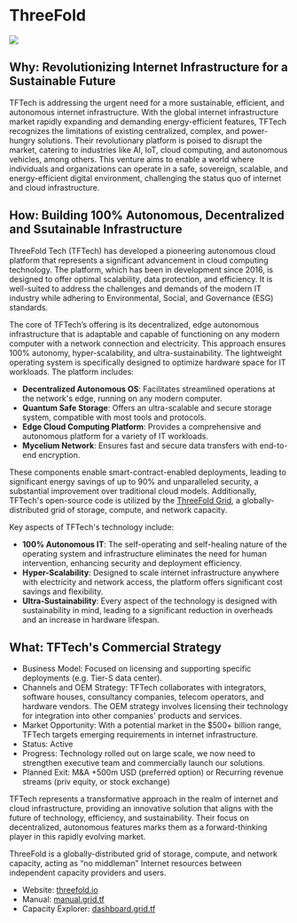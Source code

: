 # ThreeFold

![](img/threefold_architecture)

## Why: Revolutionizing Internet Infrastructure for a Sustainable Future

TFTech is addressing the urgent need for a more sustainable, efficient, and autonomous internet infrastructure. With the global internet infrastructure market rapidly expanding and demanding energy-efficient features, TFTech recognizes the limitations of existing centralized, complex, and power-hungry solutions. Their revolutionary platform is poised to disrupt the market, catering to industries like AI, IoT, cloud computing, and autonomous vehicles, among others. This venture aims to enable a world where individuals and organizations can operate in a safe, sovereign, scalable, and energy-efficient digital environment, challenging the status quo of internet and cloud infrastructure.

## How: Building 100% Autonomous, Decentralized and Ssutainable Infrastructure

ThreeFold Tech (TFTech) has developed a pioneering autonomous cloud platform that represents a significant advancement in cloud computing technology. The platform, which has been in development since 2016, is designed to offer optimal scalability, data protection, and efficiency. It is well-suited to address the challenges and demands of the modern IT industry while adhering to Environmental, Social, and Governance (ESG) standards.

The core of TFTech’s offering is its decentralized, edge autonomous infrastructure that is adaptable and capable of functioning on any modern computer with a network connection and electricity. This approach ensures 100% autonomy, hyper-scalability, and ultra-sustainability. The lightweight operating system is specifically designed to optimize hardware space for IT workloads. The platform includes:

- **Decentralized Autonomous OS**: Facilitates streamlined operations at the network's edge, running on any modern computer.
- **Quantum Safe Storage**: Offers an ultra-scalable and secure storage system, compatible with most tools and protocols.
- **Edge Cloud Computing Platform**: Provides a comprehensive and autonomous platform for a variety of IT workloads.
- **Mycelium Network**: Ensures fast and secure data transfers with end-to-end encryption.

These components enable smart-contract-enabled deployments, leading to significant energy savings of up to 90% and unparalleled security, a substantial improvement over traditional cloud models. Additionally, TFTech's open-source code is utilized by the [ThreeFold Grid](https://dashboard.grid.tf/explorer/statistics), a globally-distributed grid of storage, compute, and network capacity.

Key aspects of TFTech's technology include:

- **100% Autonomous IT**: The self-operating and self-healing nature of the operating system and infrastructure eliminates the need for human intervention, enhancing security and deployment efficiency.
- **Hyper-Scalability**: Designed to scale internet infrastructure anywhere with electricity and network access, the platform offers significant cost savings and flexibility.
- **Ultra-Sustainability**: Every aspect of the technology is designed with sustainability in mind, leading to a significant reduction in overheads and an increase in hardware lifespan.

## What: TFTech's Commercial Strategy

- Business Model: Focused on licensing and supporting specific deployments (e.g. Tier-S data center). 
- Channels and OEM Strategy: TFTech collaborates with integrators, software houses, consultancy companies, telecom operators, and hardware vendors. The OEM strategy involves licensing their technology for integration into other companies' products and services.
- Market Opportunity: With a potential market in the $500+ billion range, TFTech targets emerging requirements in internet infrastructure.
- Status: Active
- Progress: Technology rolled out on large scale, we now need to strengthen executive team and commercially launch our solutions.
- Planned Exit: M&A +500m USD (preferred option) or Recurring revenue streams (priv equity, or stock exchange)

TFTech represents a transformative approach in the realm of internet and cloud infrastructure, providing an innovative solution that aligns with the future of technology, efficiency, and sustainability. Their focus on decentralized, autonomous features marks them as a forward-thinking player in this rapidly evolving market.

ThreeFold is a globally-distributed grid of storage, compute, and network capacity, acting as “no middleman” Internet resources between independent capacity providers and users.

- Website: [threefold.io](https://threefold.io)<br/>
- Manual: [manual.grid.tf](https://manual.grid.tf)<br/>
- Capacity Explorer: [dashboard.grid.tf](https://dashboard.grid.tf/explorer/statistics)
